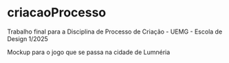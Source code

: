 # criacaoProcesso





Trabalho final para a Disciplina de Processo de Criação - UEMG - Escola de Design 1/2025



Mockup para o jogo que se passa na cidade de Lumnéria

